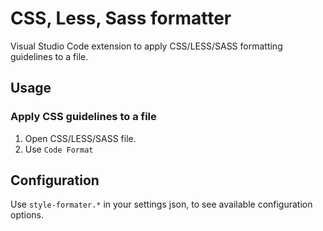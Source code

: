 # CSS, Less, Sass formatter

Visual Studio Code extension to apply CSS/LESS/SASS formatting guidelines to a file.

## Usage

### Apply CSS guidelines to a file

1. Open CSS/LESS/SASS file.
2. Use `Code Format`

## Configuration

Use `style-formater.*` in your settings json, to see available configuration options.
